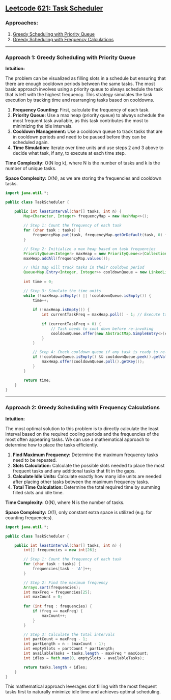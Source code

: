 ## [Leetcode 621: Task Scheduler](https://leetcode.com/problems/task-scheduler/)

### Approaches:
1. [Greedy Scheduling with Priority Queue](#approach-1)
2. [Greedy Scheduling with Frequency Calculations](#approach-2)

---

### Approach 1: Greedy Scheduling with Priority Queue

**Intuition:**

The problem can be visualized as filling slots in a schedule but ensuring that there are enough cooldown periods between the same tasks. The most basic approach involves using a priority queue to always schedule the task that is left with the highest frequency. This strategy simulates the task execution by tracking time and rearranging tasks based on cooldowns.

1. **Frequency Counting:** First, calculate the frequency of each task.
2. **Priority Queue:** Use a max heap (priority queue) to always schedule the most frequent task available, as this task contributes the most to minimizing the idle intervals.
3. **Cooldown Management:** Use a cooldown queue to track tasks that are in cooldown periods and need to be paused before they can be scheduled again.
4. **Time Simulation:** Iterate over time units and use steps 2 and 3 above to decide what task, if any, to execute at each time step.

**Time Complexity:** O(N log k), where N is the number of tasks and k is the number of unique tasks.

**Space Complexity:** O(N), as we are storing the frequencies and cooldown tasks.

```java
import java.util.*;

public class TaskScheduler {

    public int leastInterval(char[] tasks, int n) {
        Map<Character, Integer> frequencyMap = new HashMap<>();
        
        // Step 1: Count the frequency of each task
        for (char task : tasks) {
            frequencyMap.put(task, frequencyMap.getOrDefault(task, 0) + 1);
        }

        // Step 2: Initialize a max heap based on task frequencies
        PriorityQueue<Integer> maxHeap = new PriorityQueue<>(Collections.reverseOrder());
        maxHeap.addAll(frequencyMap.values());

        // This map will track tasks in their cooldown period
        Queue<Map.Entry<Integer, Integer>> cooldownQueue = new LinkedList<>();
        
        int time = 0;

        // Step 3: Simulate the time units
        while (!maxHeap.isEmpty() || !cooldownQueue.isEmpty()) {
            time++;
            
            if (!maxHeap.isEmpty()) {
                int currentTaskFreq = maxHeap.poll() - 1; // Execute task with max frequency
                
                if (currentTaskFreq > 0) {
                    // Task needs to cool down before re-invoking
                    cooldownQueue.offer(new AbstractMap.SimpleEntry<>(currentTaskFreq, time + n));
                }
            }

            // Step 4: Check cooldown queue if any task is ready to re-enter the max heap
            if (!cooldownQueue.isEmpty() && cooldownQueue.peek().getValue() == time) {
                maxHeap.offer(cooldownQueue.poll().getKey());
            }
        }

        return time;
    }
}
```

---

### Approach 2: Greedy Scheduling with Frequency Calculations

**Intuition:**

The most optimal solution to this problem is to directly calculate the least interval based on the required cooling periods and the frequencies of the most often appearing tasks. We can use a mathematical approach to determine how to place the tasks efficiently.

1. **Find Maximum Frequency:** Determine the maximum frequency tasks need to be repeated.
2. **Slots Calculation:** Calculate the possible slots needed to place the most frequent tasks and any additional tasks that fit in the gaps.
3. **Calculate Idle Units:** Calculate exactly how many idle units are needed after placing other tasks between the maximum frequency tasks.
4. **Total Time Calculation:** Determine the total required time by summing filled slots and idle time.

**Time Complexity:** O(N), where N is the number of tasks.

**Space Complexity:** O(1), only constant extra space is utilized (e.g. for counting frequencies).

```java
import java.util.*;

public class TaskScheduler {

    public int leastInterval(char[] tasks, int n) {
        int[] frequencies = new int[26];

        // Step 1: Count the frequency of each task
        for (char task : tasks) {
            frequencies[task - 'A']++;
        }

        // Step 2: Find the maximum frequency
        Arrays.sort(frequencies);
        int maxFreq = frequencies[25];
        int maxCount = 0;
        
        for (int freq : frequencies) {
            if (freq == maxFreq) {
                maxCount++;
            }
        }

        // Step 3: Calculate the total intervals
        int partCount = maxFreq - 1;
        int partLength = n - (maxCount - 1);
        int emptySlots = partCount * partLength;
        int availableTasks = tasks.length - maxFreq * maxCount;
        int idles = Math.max(0, emptySlots - availableTasks);

        return tasks.length + idles;
    }
}
```

This mathematical approach leverages slot filling with the most frequent tasks first to naturally minimize idle time and achieves optimal scheduling.

